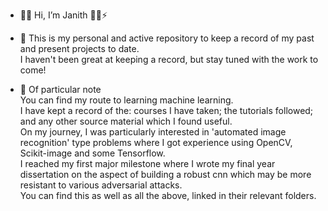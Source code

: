 - 👋🏽 Hi, I’m Janith  👦🏽⚡  
-  🔌
This is my personal and active repository to keep a record of my past and present projects to date.  
I haven't been great at keeping a record, but stay tuned with the work to come!  

- 🌱 Of particular note  
You can find my route to learning machine learning.  
I have kept a record of the: courses I have taken; the tutorials followed; and any other source material which I found useful.  
On my journey, I was particularly interested in 'automated image recognition' type problems where I got experience using OpenCV, Scikit-image and some Tensorflow.  
I reached my first major milestone where I wrote my final year dissertation on the aspect of building a robust cnn which may be more resistant to various adversarial attacks.  
You can find this as well as all the above, linked in their relevant folders.  

<!---
JanThan/JanThan is a ✨ special ✨ repository because its `README.md` (this file) appears on your GitHub profile.
You can click the Preview link to take a look at your changes.
--->
